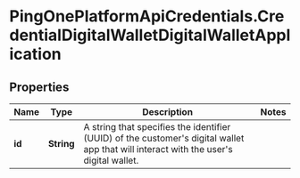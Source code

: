 # PingOnePlatformApiCredentials.CredentialDigitalWalletDigitalWalletApplication

## Properties

Name | Type | Description | Notes
------------ | ------------- | ------------- | -------------
**id** | **String** | A string that specifies the identifier (UUID) of the customer&#39;s digital wallet app that will interact with the user&#39;s digital wallet. | 


